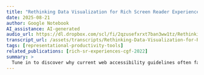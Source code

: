 ```yaml
---
title: "Rethinking Data Visualization for Rich Screen Reader Experiences"
date: 2025-08-21
author: Google Notebook
AI_assistance: AI-generated
audio_url: https://dl.dropbox.com/scl/fi/2qzusefxrxt7ban3ww1tz/Rethinking-Data-Visualization-for-Rich-Screen-Reader-Experiences.m4a?rlkey=2au77pdnuncffyg0riz8fuhnf&dl=1
transcript_url: /assets/transcripts/Rethinking-Data-Visualization-for-Rich-Screen-Reader-Experiences.html
tags: [representational-productivity-tools]
related_publications: [rich-sr-experiences-cgf-2022]
summary: >
  Tune in to discover why current web accessibility guidelines often fall short for blind and partially sighted people trying to interact with data visualisations. We'll explore a new approach that introduces three key design dimensions: structure, navigation, and description, to create rich screen reader experiences. Learn how these designs help users conceptualise data spatially, selectively attend to data of interest, and gain control over their data analysis process.
---
```


